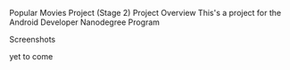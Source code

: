 Popular Movies Project (Stage 2)
Project Overview
This's a project for the Android Developer Nanodegree Program

Screenshots

yet to come
